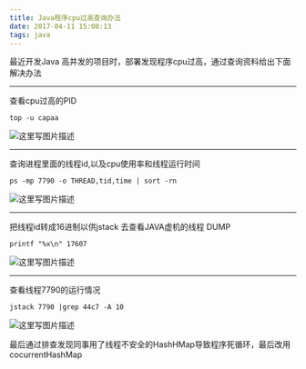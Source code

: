 ```yaml
---
title: Java程序cpu过高查询办法
date: 2017-04-11 15:08:13
tags: java
---
```

最近开发Java 高并发的项目时，部署发现程序cpu过高，通过查询资料给出下面解决办法


----------


查看cpu过高的PID
```
top -u capaa
```
![这里写图片描述](http://img.blog.csdn.net/20170330223833593?watermark/2/text/aHR0cDovL2Jsb2cuY3Nkbi5uZXQvdTAxMzMxMDAyNQ==/font/5a6L5L2T/fontsize/400/fill/I0JBQkFCMA==/dissolve/70/gravity/SouthEast)


----------
查询进程里面的线程id,以及cpu使用率和线程运行时间
```
ps -mp 7790 -o THREAD,tid,time | sort -rn
```
![这里写图片描述](http://img.blog.csdn.net/20170330224104649?watermark/2/text/aHR0cDovL2Jsb2cuY3Nkbi5uZXQvdTAxMzMxMDAyNQ==/font/5a6L5L2T/fontsize/400/fill/I0JBQkFCMA==/dissolve/70/gravity/SouthEast)


----------
把线程id转成16进制以供jstack 去查看JAVA虚机的线程 DUMP

```
printf "%x\n" 17607 
```
![这里写图片描述](http://img.blog.csdn.net/20170330224312335?watermark/2/text/aHR0cDovL2Jsb2cuY3Nkbi5uZXQvdTAxMzMxMDAyNQ==/font/5a6L5L2T/fontsize/400/fill/I0JBQkFCMA==/dissolve/70/gravity/SouthEast)


----------
查看线程7790的运行情况
```
jstack 7790 |grep 44c7 -A 10
```
![这里写图片描述](http://img.blog.csdn.net/20170330224356430?watermark/2/text/aHR0cDovL2Jsb2cuY3Nkbi5uZXQvdTAxMzMxMDAyNQ==/font/5a6L5L2T/fontsize/400/fill/I0JBQkFCMA==/dissolve/70/gravity/SouthEast)

最后通过排查发现同事用了线程不安全的HashHMap导致程序死循环，最后改用cocurrentHashMap
